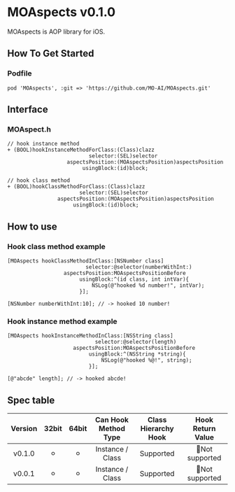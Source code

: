 # MOAspects v0.1.0

MOAspects is AOP library for iOS.

## How To Get Started

### Podfile

```
pod 'MOAspects', :git => 'https://github.com/MO-AI/MOAspects.git'
```

## Interface

### MOAspect.h

```objc
// hook instance method 
+ (BOOL)hookInstanceMethodForClass:(Class)clazz
                          selector:(SEL)selector
                   aspectsPosition:(MOAspectsPosition)aspectsPosition
                        usingBlock:(id)block;

// hook class method
+ (BOOL)hookClassMethodForClass:(Class)clazz
                       selector:(SEL)selector
                aspectsPosition:(MOAspectsPosition)aspectsPosition
                     usingBlock:(id)block;
```

## How to use

### Hook class method example

```objc
[MOAspects hookClassMethodInClass:[NSNumber class]
                         selector:@selector(numberWithInt:)
                  aspectsPosition:MOAspectsPositionBefore
                       usingBlock:^(id class, int intVar){
                           NSLog(@"hooked %d number!", intVar);
                       }];
                          
[NSNumber numberWithInt:10]; // -> hooked 10 number!
```

### Hook instance method example

```objc
[MOAspects hookInstanceMethodInClass:[NSString class]
                            selector:@selector(length)
                     aspectsPosition:MOAspectsPositionBefore
                          usingBlock:^(NSString *string){
                              NSLog(@"hooked %@!", string);
                          }];
                       
[@"abcde" length]; // -> hooked abcde!
```

## Spec table

|**Version**|**32bit**|**64bit**|**Can Hook<br>Method Type**|**Class<br>Hierarchy Hook**|**Hook<br>Return Value**|
|:---:|:---:|:---:|:---:|:---:|:---:|
|v0.1.0| ⚪︎ | ⚪︎ | Instance / Class | Supported | Not supported |
|v0.0.1| ⚪︎ | ⚪︎ | Instance / Class | Supported | Not supported |
